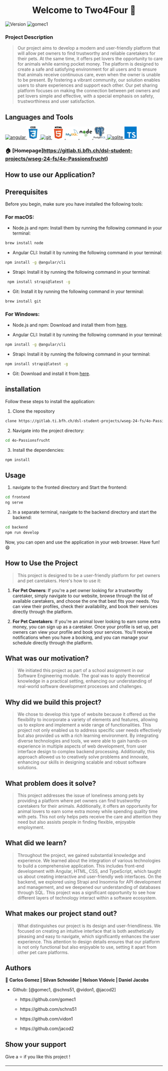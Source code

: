 <h1 align="center">Welcome to Two4Four 👋</h1>
<p>
<img alt="Version" src="https://img.shields.io/badge/version-1.0.0-blue.svg?cacheSeconds=2592000" />
  <img src="https://komarev.com/ghpvc/?username=gomec1&label=Profile%20views&color=0e75b6&style=flat" alt="gomec1">
</p>
 
### Project Description

> Our project aims to develop a modern and user-friendly platform that will allow pet owners to find trustworthy and reliable caretakers for their pets. At the same time, it offers pet lovers the opportunity to care for animals while earning pocket money. The platform is designed to create a safe and satisfying environment for all users and to ensure that animals receive continuous care, even when the owner is unable to be present. By fostering a vibrant community, our solution enables users to share experiences and support each other. Our pet sharing platform focuses on making the connection between pet owners and pet lovers simple and effective, with a special emphasis on safety, trustworthiness and user satisfaction.

## Languages and Tools

<p align="left"> <a href="https://angular.io" target="_blank" rel="noreferrer"> <img src="https://angular.io/assets/images/logos/angular/angular.svg" alt="angular" width="40" height="40"/> </a> <a href="https://www.w3schools.com/css/" target="_blank" rel="noreferrer"> <img src="https://raw.githubusercontent.com/devicons/devicon/master/icons/css3/css3-original-wordmark.svg" alt="css3" width="40" height="40"/> </a> <a href="https://git-scm.com/" target="_blank" rel="noreferrer"> <img src="https://www.vectorlogo.zone/logos/git-scm/git-scm-icon.svg" alt="git" width="40" height="40"/> </a> <a href="https://www.w3.org/html/" target="_blank" rel="noreferrer"> <img src="https://raw.githubusercontent.com/devicons/devicon/master/icons/html5/html5-original-wordmark.svg" alt="html5" width="40" height="40"/> </a> <a href="https://www.mysql.com/" target="_blank" rel="noreferrer"> <img src="https://raw.githubusercontent.com/devicons/devicon/master/icons/mysql/mysql-original-wordmark.svg" alt="mysql" width="40" height="40"/> </a> <a href="https://nodejs.org" target="_blank" rel="noreferrer"> <img src="https://raw.githubusercontent.com/devicons/devicon/master/icons/nodejs/nodejs-original-wordmark.svg" alt="nodejs" width="40" height="40"/> </a> <a href="https://www.postgresql.org" target="_blank" rel="noreferrer"> <img src="https://raw.githubusercontent.com/devicons/devicon/master/icons/postgresql/postgresql-original-wordmark.svg" alt="postgresql" width="40" height="40"/> </a> <a href="https://www.sqlite.org/" target="_blank" rel="noreferrer"> <img src="https://www.vectorlogo.zone/logos/sqlite/sqlite-icon.svg" alt="sqlite" width="40" height="40"/> </a> <a href="https://www.typescriptlang.org/" target="_blank" rel="noreferrer"> <img src="https://raw.githubusercontent.com/devicons/devicon/master/icons/typescript/typescript-original.svg" alt="typescript" width="40" height="40"/> </a> </p>

### 🏠 [Homepage]https://gitlab.ti.bfh.ch/dsl-student-projects/wseg-24-fs/4o-Passionsfrucht)

## How to use our Application?

## Prerequisites

Before you begin, make sure you have installed the following tools:

### For macOS:

- Node.js and npm: Install them by running the following command in your terminal:

```sh
brew install node
```

- Angular CLI: Install it by running the following command in your terminal:

```sh
npm install -g @angular/cli
```

- Strapi: Install it by running the following command in your terminal:

```sh
 npm install strapi@latest -g
```

- Git: Install it by running the following command in your terminal:

```sh
brew install git
```

### For Windows:

- Node.js and npm: Download and install them from [here](https://nodejs.org/en/download/package-manager).

- Angular CLI: Install it by running the following command in your terminal:

```sh
npm install -g @angular/cli
```

- Strapi: Install it by running the following command in your terminal:

```sh
npm install strapi@latest -g
```

- Git: Download and install it from [here](https://git-scm.com/download/win).

## installation

Follow these steps to install the application:

1. Clone the repository

```sh
clone https://gitlab.ti.bfh.ch/dsl-student-projects/wseg-24-fs/4o-Passionsfrucht.git
```

2. Navigate into the project directory:

```sh
cd 4o-Passionsfrucht
```

3. Install the dependencies:

```sh
npm install
```

## Usage

1. navigate to the fronted directory and Start the frontend:

```sh
cd frontend
ng serve
```

2. In a separate terminal, navigate to the backend directory and start the backend:

```sh
cd backend
npm run develop
```

Now, you can open and use the application in your web browser. Have fun! 😄

## How to Use the Project

> This project is designed to be a user-friendly platform for pet owners and pet caretakers. Here's how to use it:

1. **For Pet Owners**: If you're a pet owner looking for a trustworthy caretaker, simply navigate to our website, browse through the list of available caretakers, and choose the one that best fits your needs. You can view their profiles, check their availability, and book their services directly through the platform.

2. **For Pet Caretakers**: If you're an animal lover looking to earn some extra money, you can sign up as a caretaker. Once your profile is set up, pet owners can view your profile and book your services. You'll receive notifications when you have a booking, and you can manage your schedule directly through the platform.

## What was our motivation?

> We initiated this project as part of a school assignment in our Software Engineering module. The goal was to apply theoretical knowledge in a practical setting, enhancing our understanding of real-world software development processes and challenges.

## Why did we build this project?

> We chose to develop this type of website because it offered us the flexibility to incorporate a variety of elements and features, allowing us to explore and implement a wide range of functionalities. This project not only enabled us to address specific user needs effectively but also provided us with a rich learning environment. By integrating diverse technologies and tools, we were able to gain hands-on experience in multiple aspects of web development, from user interface design to complex backend processing. Additionally, this approach allowed us to creatively solve problems and innovate, enhancing our skills in designing scalable and robust software solutions.

## What problem does it solve?

> This project addresses the issue of loneliness among pets by providing a platform where pet owners can find trustworthy caretakers for their animals. Additionally, it offers an opportunity for animal lovers to earn some extra money while spending quality time with pets. This not only helps pets receive the care and attention they need but also assists people in finding flexible, enjoyable employment.

## What did we learn?

> Throughout the project, we gained substantial knowledge and experience. We learned about the integration of various technologies to build a comprehensive application. This includes front-end development with Angular, HTML, CSS, and TypeScript, which taught us about creating interactive and user-friendly web interfaces. On the backend, we explored using Strapi and Insomnia for API development and management, and we deepened our understanding of databases through SQL. This project was a significant opportunity to see how different layers of technology interact within a software ecosystem.

## What makes our project stand out?

> What distinguishes our project is its design and user-friendliness. We focused on creating an intuitive interface that is both aesthetically pleasing and easy to navigate, which significantly enhances the user experience. This attention to design details ensures that our platform is not only functional but also enjoyable to use, setting it apart from other pet care platforms.

## Authors

👤 **Carlos Gomez | Silvan Schneider | Nelson Vidovic | Daniel Jacobs**

- Github: [@gomec1, @schns51, @vidon1, @jacod2]

  - <p>https://github.com/gomec1</p>
  - <p>https://github.com/schns51</p>
  - <p>https://github.com/vidon1</p>
  - <p>https://github.com/jacod2</p>

## Show your support

Give a ⭐️ if you like this project !

---

